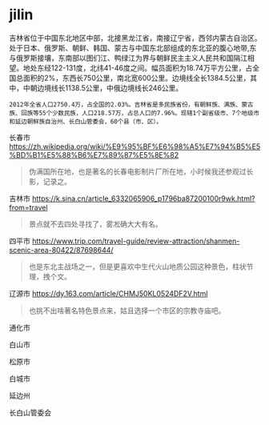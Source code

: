 # jilin

吉林省位于中国东北地区中部，北接黑龙江省，南接辽宁省，西邻内蒙古自治区。处于日本、俄罗斯、朝鲜、韩国、蒙古与中国东北部组成的东北亚的腹心地带,东与俄罗斯接壤，东南部以图们江、鸭绿江为界与朝鲜民主主义人民共和国隔江相望。地处东经122-131度，北纬41-46度之间。幅员面积为18.74万平方公里，占全国总面积的2%，东西长750公里，南北宽600公里。边境线全长1384.5公里，其中，中朝边境线长1138.5公里，中俄边境线长246公里。

    2012年全省人口2750.4万，占全国的2.03%。吉林省是多民族省份，有朝鲜族、满族、蒙古族、回族等55个少数民族，人口218.57万，占总人口的7.96%。现辖1个副省级市、7个地级市和延边朝鲜族自治州、长白山管委会，60个县（市、区）。

长春市 https://zh.wikipedia.org/wiki/%E9%95%BF%E6%98%A5%E7%94%B5%E5%BD%B1%E5%88%B6%E7%89%87%E5%8E%82

> 伪满国所在地，也是著名的长春电影制片厂所在地，小时候我还参观过长影，记录之。

吉林市 https://k.sina.cn/article_6332065906_p1796ba87200100r9wk.html?from=travel

> 景点就不去四处寻找了，雾凇确大大有名。

四平市 https://www.trip.com/travel-guide/review-attraction/shanmen-scenic-area-80422/87698644/

> 也是东北主战场之一，但是更喜欢中生代火山地质公园这种景色，柱状节理，拽个文。

辽源市 https://dy.163.com/article/CHMJ50KL0524DF2V.html

> 也挑不出啥著名特色景点来，姑且选择一个市区的宗教寺庙吧。

通化市

白山市

松原市

白城市

延边州

长白山管委会